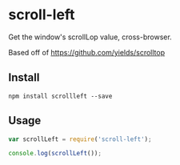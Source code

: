 # scroll-left

Get the window's scrollLop value, cross-browser.

Based off of https://github.com/yields/scrolltop

## Install

```
npm install scrollleft --save
```

## Usage

```js
var scrollLeft = require('scroll-left');

console.log(scrollLeft());
```
